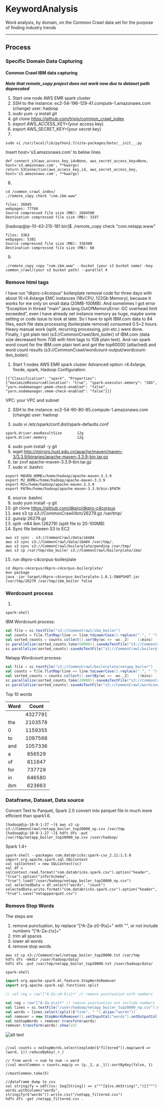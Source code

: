# KeywordAnalysis
Word analysis, by domain, on the Common Crawl data set for the purpose of finding industry trends

***
## Process
### Specific Domain Data Capturing
#### Common Crawl IBM data capturing
***Note that remote_copy project does not work now due to dataset path deprecated***
1. Start one node AWS EMR spark cluster
2. SSH to the instance: ec2-54-196-129-41.compute-1.amazonaws.com (change)   user: hadoop 
3. sudo yum -y install git
4. git clone https://github.com/trivio/common_crawl_index
5. export AWS_ACCESS_KEY=(your access key)
6. export AWS_SECRET_KEY=(your secret key)
7. 
```
sudo vi /usr/local/lib/python2.7/site-packages/boto/__init__.py
```
Insert host='s3.amazonaws.com' to below lines 
```
def connect_s3(aws_access_key_id=None, aws_secret_access_key=None, host='s3.amazonaws.com', **kwargs)
return S3Connection(aws_access_key_id, aws_secret_access_key, host='s3.amazonaws.com', **kwargs)
```
8. 
```
cd /common_crawl_index/
./remote_copy check "com.ibm.www"
``` 
```
files: 26045
webpages: 77768
Source compressed file size (MB): 2604500
Destination compressed file size (MB): 3197
```
[hadoop@ip-10-43-215-181 bin]$ ./remote_copy check "com.netapp.www"
```
files: 3363
webpages: 5381
Source compressed file size (MB): 336300
Destination compressed file size (MB): 68
```
9. 
```
./remote_copy copy "com.ibm.www" --bucket (your s3 bucket name) –key common_crawl/(your s3 bucket path) --parallel 4
```

### Remove html tags
I have run “dkpro-c4corpus” boilerplate removal code for three days with about 10 r4.4xlarge EMC instances (16vCPU, 122Gb Memory), because it works for me only on small data (20MB-100MB). And sometimes I got error “Exception in thread "main" java.lang.OutOfMemoryError: GC overhead limit exceeded”, even I have already set instance memory as huge, maybe some setting or code issue to look at later. So I have to split IBM.com data to 84 files, each file data processing (boilerplate removal) consumed 0.5~2 hours. Heavy manual work (split, recurring processing, join etc.) were done. Finally, I got plain text (s3://CommonCrawl/ibm_boiler) of IBM.com (data size decreased from 7GB with html tags to 1GB plain text). And ran spark word count for the IBM.com plain text and got the top60000 (attached) and word count results (s3://CommonCrawl/wordcount-output/wordcount-ibm_bolier).

1. Start 1 nodes AWS EMR spark cluster
Advanced option: r4.4xlarge, 1node, spark, Hadoop
Configuration:
```
[{"Classification": "spark", "Properties": {"maximizeResourceAllocation": "true", "spark.executor.memory": "10G", "yarn.nodemanager.pmem-check-enabled": "false", "yarn.nodemanager.vmem-check-enabled": "false"}}] 
```
VPC: your VPC and subnet

2. SSH to the instance: ec2-54-90-80-85.compute-1.amazonaws.com (change)   user: hadoop 

3. sudo vi /etc/spark/conf.dist/spark-defaults.conf
```
spark.driver.maxResultSize       12g
spark.driver.memory              12g
```
4. sudo yum install -y git
5. wget http://mirrors.hust.edu.cn/apache/maven/maven-3/3.3.9/binaries/apache-maven-3.3.9-bin.tar.gz
6. tar zxvf apache-maven-3.3.9-bin.tar.gz
7. sudo vi .bashrc
```
export MAVEN_HOME=/home/hadoop/apache-maven-3.3.9
export M2_HOME=/home/hadoop/apache-maven-3.3.9
export M2=/home/hadoop/apache-maven-3.3.9
export PATH=/home/hadoop/apache-maven-3.3.9/bin:$PATH
```
8. source .bashrc
9. sudo yum install -y git
10. git clone https://github.com/dkpro/dkpro-c4corpus
11. aws s3 cp s3://CommonCrawl/ibm/26279.gz /var/tmp/
12. gunzip 26279.gz
13. split -n84 ibm (26279) (split file to 20-100MB)
14. Sync file between S3 to EC2
```
aws s3 sync . s3://CommonCrawl/data/ibm84
aws s3 sync s3://CommonCrawl/data/ibm84 /var/tmp/.
aws s3 sync s3://CommonCrawl/boilerplate/pending /var/tmp/
aws s3 cp /var/tmp/xba_boiler s3://CommonCrawl/boilerplate/ibm/
```
15. run dkpro-c4corpus-boilerplate
```
cd dkpro-c4corpus/dkpro-c4corpus-boilerplate/
mvn package
java -jar target/dkpro-c4corpus-boilerplate-1.0.1-SNAPSHOT.jar /var/tmp/26279 /var/tmp/ibm_boiler false
```

### Wordcount process
1. 
```
spark-shell
```
IBM Wordcount process:
```Scala
val file = sc.textFile("s3://CommonCrawl/ibm_boiler")
val counts = file.flatMap(line => line.toLowerCase().replace(".", " ").replace(",", " ").split(" ")).map(word => (word, 1L)).reduceByKey(_ + _)
val sorted_counts = counts.collect().sortBy(wc => -wc._2)    (1mins)
sc.parallelize(sorted_counts.take(60000)).saveAsTextFile("s3://CommonCrawl/boilerplate/ibm_boiler _top60000")
sc.parallelize(sorted_counts).saveAsTextFile("s3://CommonCrawl/boilerplate/wordcount-ibm_bolier")
```
Netapp Wordcount process:
```Scala
val file = sc.textFile("s3://CommonCrawl/boilerplate/netapp_boiler")
val counts = file.flatMap(line => line.toLowerCase().replace(".", " ").replace(",", " ").split(" ")).map(word => (word, 1L)).reduceByKey(_ + _)
val sorted_counts = counts.collect().sortBy(wc => -wc._2)    (3mins)
sc.parallelize(sorted_counts.take(20000)).saveAsTextFile("s3://CommonCrawl/top20000_netapp_boiler")
sc.parallelize(sorted_counts).saveAsTextFile("s3://CommonCrawl/wordcount-netapp_boiler")
```
Top 10 words

|Word |Count|
|-----|:---:|
|	|4327791|
|the	|2103578|
|0	|1159355|
|to	|1097568|
|and	|1057336|
|a	|856529|
|of	|811647|
|for	|737729|
|in	|646580|
|ibm	|623663|

### Dataframe, Dataset, Data source

Convert Text to Parquet, Spark 2.0 convert into parquet file in much more efficient than spark1.6.
```
[hadoop@ip-10-0-1-27 ~]$ aws s3 cp s3://CommonCrawl/netapp_boiler_top20000_np.csv /var/tmp
[hadoop@ip-10-0-1-27 ~]$ hdfs dfs -put /var/tmp/netapp_boiler_top20000_np.csv /user/hadoop/
```
Spark 1.4+
```
spark-shell --packages com.databricks:spark-csv_2.11:1.5.0
import org.apache.spark.sql.SQLContext
val sqlContext = new SQLContext(sc)
val df = sqlContext.read.format("com.databricks.spark.csv").option("header", "true").option("inferSchema", "true").load("/user/hadoop/netapp_boiler_top20000_np.csv")
val selectedData = df.select("words", "count")
selectedData.write.format("com.databricks.spark.csv").option("header", "true").save("netappparquet.csv")
```

### Remove Stop Words

The steps are
1. remove punctuation, by replace "[^A-Za-z0-9\s]+" with "", or not include numbers "[^A-Za-z\s]+"
2. trim all spaces
3. lower all words
4. remove stop words

```
aws s3 cp s3://CommonCrawl/netapp_boiler_top20000.txt /var/tmp
hdfs dfs -mkdir /user/hadoop/data/
hdfs dfs -put /var/tmp/netapp_boiler_top20000.txt /user/hadoop/data/
```
```
spark-shell
```
```Scala
import org.apache.spark.ml.feature.StopWordsRemover
import org.apache.spark.sql.functions.split

// val reg = raw"[^A-Za-z0-9\s]+" // remove punctuation with numbers

val reg = raw"[^A-Za-z\s]+" // remove punctuation not include numbers
val lines = sc.textFile("/user/hadoop/netapp_boiler_top20000_np.csv").map(_.replaceAll(reg, "").trim.toLowerCase).toDF("line")
val words = lines.select(split($"line", " ").alias("words"))
val remover = new StopWordsRemover().setInputCol("words").setOutputCol("filtered")
val noStopWords = remover.transform(words)
remover.transform(words).show(15)

```
![alt text][logo]

[logo]:https://github.com/CI-Research/KeywordAnalysis/blob/master/s08.JPG "Logo Title Text 2"
```

//val counts = noStopWords.select(explode($"filtered")).map(word =>(word, 1)).reduceByKey(_+_)

// from word -> num to num -> word
//val mostCommon = counts.map(p => (p._2, p._1)).sortByKey(false, 1)

//mostCommon.take(5)

//dataframe dump to csv
val stringify = udf((vs: Seq[String]) => s"""[${vs.mkString(",")}]""")
words.withColumn("words", stringify($"words")).write.csv("/netapp_filtered.csv")
hdfs dfs -get /netapp_filtered.csv .
```
